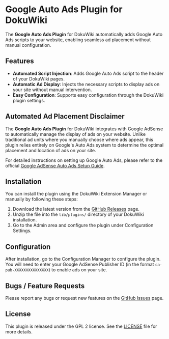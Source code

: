 # Google Auto Ads Plugin for DokuWiki

The **Google Auto Ads Plugin** for DokuWiki automatically adds Google Auto Ads scripts to your website, enabling seamless ad placement without manual configuration.

## Features

- **Automated Script Injection**: Adds Google Auto Ads script to the header of your DokuWiki pages.
- **Automatic Ad Display**: Injects the necessary scripts to display ads on your site without manual intervention.
- **Easy Configuration**: Supports easy configuration through the DokuWiki plugin settings.

## Automated Ad Placement Disclaimer

The **Google Auto Ads Plugin** for DokuWiki integrates with Google AdSense to automatically manage the display of ads on your website. Unlike traditional ad units where you manually choose where ads appear, this plugin relies entirely on Google's Auto Ads system to determine the optimal placement and location of ads on your site.

For detailed instructions on setting up Google Auto Ads, please refer to the official [Google AdSense Auto Ads Setup Guide](https://support.google.com/adsense/answer/9261307).

## Installation

You can install the plugin using the DokuWiki Extension Manager or manually by following these steps:

1. Download the latest version from the [GitHub Releases](https://github.com/yourusername/googleauto_ads_plugin/releases) page.
2. Unzip the file into the `lib/plugins/` directory of your DokuWiki installation.
3. Go to the Admin area and configure the plugin under Configuration Settings.

## Configuration

After installation, go to the Configuration Manager to configure the plugin. You will need to enter your Google AdSense Publisher ID (in the format `ca-pub-XXXXXXXXXXXXXXX`) to enable ads on your site.

## Bugs / Feature Requests

Please report any bugs or request new features on the [GitHub Issues](https://github.com/yourusername/googleauto_ads_plugin/issues) page.

## License

This plugin is released under the GPL 2 license. See the [LICENSE](LICENSE) file for more details.
